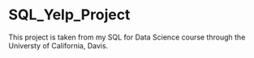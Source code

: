 # SQL_Yelp_Project
This project is taken from my SQL for Data Science course through the Universty of California, Davis.
